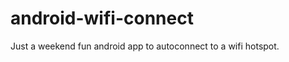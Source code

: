 android-wifi-connect
====================

Just a weekend fun android app to autoconnect to a wifi hotspot.